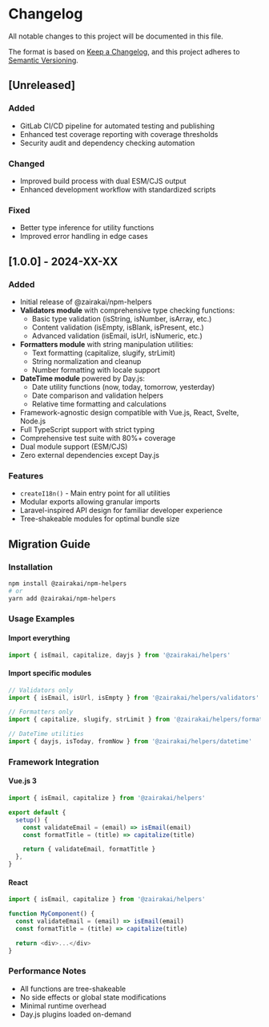 # Changelog

All notable changes to this project will be documented in this file.

The format is based on [Keep a Changelog](https://keepachangelog.com/en/1.0.0/),
and this project adheres to [Semantic Versioning](https://semver.org/spec/v2.0.0.html).

## [Unreleased]

### Added

- GitLab CI/CD pipeline for automated testing and publishing
- Enhanced test coverage reporting with coverage thresholds
- Security audit and dependency checking automation

### Changed

- Improved build process with dual ESM/CJS output
- Enhanced development workflow with standardized scripts

### Fixed

- Better type inference for utility functions
- Improved error handling in edge cases

## [1.0.0] - 2024-XX-XX

### Added

- Initial release of @zairakai/npm-helpers
- **Validators module** with comprehensive type checking functions:
  - Basic type validation (isString, isNumber, isArray, etc.)
  - Content validation (isEmpty, isBlank, isPresent, etc.)
  - Advanced validation (isEmail, isUrl, isNumeric, etc.)
- **Formatters module** with string manipulation utilities:
  - Text formatting (capitalize, slugify, strLimit)
  - String normalization and cleanup
  - Number formatting with locale support
- **DateTime module** powered by Day.js:
  - Date utility functions (now, today, tomorrow, yesterday)
  - Date comparison and validation helpers
  - Relative time formatting and calculations
- Framework-agnostic design compatible with Vue.js, React, Svelte, Node.js
- Full TypeScript support with strict typing
- Comprehensive test suite with 80%+ coverage
- Dual module support (ESM/CJS)
- Zero external dependencies except Day.js

### Features

- `createI18n()` - Main entry point for all utilities
- Modular exports allowing granular imports
- Laravel-inspired API design for familiar developer experience
- Tree-shakeable modules for optimal bundle size

## Migration Guide

### Installation

```bash
npm install @zairakai/npm-helpers
# or
yarn add @zairakai/npm-helpers
```

### Usage Examples

#### Import everything

```javascript
import { isEmail, capitalize, dayjs } from '@zairakai/helpers'
```

#### Import specific modules

```javascript
// Validators only
import { isEmail, isUrl, isEmpty } from '@zairakai/helpers/validators'

// Formatters only
import { capitalize, slugify, strLimit } from '@zairakai/helpers/formatters'

// DateTime utilities
import { dayjs, isToday, fromNow } from '@zairakai/helpers/datetime'
```

### Framework Integration

#### Vue.js 3

```javascript
import { isEmail, capitalize } from '@zairakai/helpers'

export default {
  setup() {
    const validateEmail = (email) => isEmail(email)
    const formatTitle = (title) => capitalize(title)

    return { validateEmail, formatTitle }
  },
}
```

#### React

```javascript
import { isEmail, capitalize } from '@zairakai/helpers'

function MyComponent() {
  const validateEmail = (email) => isEmail(email)
  const formatTitle = (title) => capitalize(title)

  return <div>...</div>
}
```

### Performance Notes

- All functions are tree-shakeable
- No side effects or global state modifications
- Minimal runtime overhead
- Day.js plugins loaded on-demand
